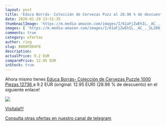 ```yaml
---
layout: post
title: 'Educa Borrás- Colección de Cervezas Puzz al 28.96 % de descuento'
date: 2020-01-29 13:51:35
thumbnailImage: 'https://m.media-amazon.com/images/I/61aFjZwEhIL._AC_._SL200_.jpg'
images: [ 'https://m.media-amazon.com/images/I/61aFjZwEhIL._AC_._SL200_.jpg' ]
comments: true
category: ofertas
author: ring
slug: B000FDK4F8
description:
actualPrice: 9.2 EUR
comparePrice: 12.95 EUR
inStock: true
---
```


Ahora mismo tienes [Educa Borrás- Colección de Cervezas Puzzle  1000 Piezas  12736 ](https://www.amazon.com/dp/B000FDK4F8/?tag=redken08-20) a 9.2 EUR (original: 12.95 EUR) (28.96 %  de descuento) en el siguiente enlace!

[![](https://m.media-amazon.com/images/I/61aFjZwEhIL._AC_._SL200_.jpg)](https://www.amazon.com/dp/B000FDK4F8/?tag=redken08-20)

[Visítala!!!](https://www.amazon.com/dp/B000FDK4F8/?tag=redken08-20)

[Consulta otras ofertas en nuestro canal de telegram](https://t.me/s/ofertas25)
